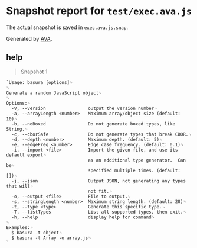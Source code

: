 # Snapshot report for `test/exec.ava.js`

The actual snapshot is saved in `exec.ava.js.snap`.

Generated by [AVA](https://avajs.dev).

## help

> Snapshot 1

    `Usage: basura [options]␊
    ␊
    Generate a random JavaScript object␊
    ␊
    Options:␊
      -V, --version                output the version number␊
      -a, --arrayLength <number>   Maximum array/object size (default: 10)␊
      -b, --noBoxed                Do not generate boxed types, like String.␊
      -c, --cborSafe               Do not generate types that break CBOR.␊
      -d, --depth <number>         Maximum depth. (default: 5)␊
      -e, --edgeFreq <number>      Edge case frequency. (default: 0.1)␊
      -i, --import <file>          Import the given file, and use its default export␊
                                   as an additional type generator.  Can be␊
                                   specified multiple times. (default: [])␊
      -j, --json                   Output JSON, not generating any types that will␊
                                   not fit.␊
      -o, --output <file>          File to output.␊
      -s, --stringLength <number>  Maximum string length. (default: 20)␊
      -t, --type <type>            Generate this specific type.␊
      -T, --listTypes              List all supported types, then exit.␊
      -h, --help                   display help for command␊
    ␊
    Examples:␊
      $ basura -t object␊
      $ basura -t Array -o array.js␊
    `
